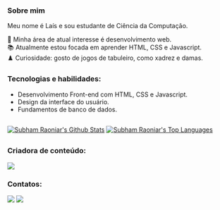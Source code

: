 ### Sobre mim
Meu nome é Laís e sou estudante de Ciência da Computação.

📌 Minha área de atual interesse é desenvolvimento web. <br>
📚 Atualmente estou focada em aprender HTML, CSS e Javascript. <br>
♟️ Curiosidade: gosto de jogos de tabuleiro, como xadrez e damas.

### Tecnologias e habilidades:
- Desenvolvimento Front-end com HTML, CSS e Javascript.
- Design da interface do usuário.
- Fundamentos de banco de dados.

##
 <a href="https://github.com/laissmoreira/github-readme-stats"><img alt="Subham Raoniar's Github Stats" src="https://github-readme-stats.vercel.app/api?username=laissmoreira&show_icons=true&count_private=true&theme=react&hide_border=true&bg_color=0D1117" /></a>
  <a href="https://github.com/laissmoreira/github-readme-stats"><img alt="Subham Raoniar's Top Languages" src="https://github-readme-stats.vercel.app/api/top-langs/?username=laissmoreira&langs_count=8&count_private=true&layout=compact&theme=react&hide_border=true&bg_color=0D1117" /></a>
##

### Criadora de conteúdo:
  <a href = "https://www.instagram.com/coderaisu/"><img src="https://img.shields.io/badge/Instagram-E4405F.svg?style=for-the-badge&logo=Instagram&logoColor=white" target="_blank"></a>

###  Contatos:
<div> 
  <a href="https://www.linkedin.com/in/la%C3%ADs-moreira-369711263/" target="_blank"><img src="https://img.shields.io/badge/LinkedIn-0A66C2.svg?style=for-the-badge&logo=LinkedIn&logoColor=white" target="_blank"></a> 
  <a href = "mailto:contatolaissmoreira@gmail.com"><img src="https://img.shields.io/badge/Gmail-EA4335.svg?style=for-the-badge&logo=Gmail&logoColor=white" target="_blank"></a>
</div>

